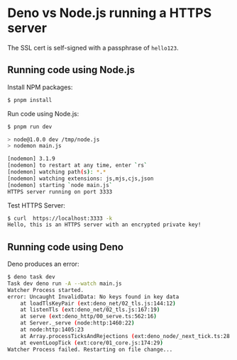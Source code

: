 # Deno vs Node.js running a HTTPS server

The SSL cert is self-signed with a passphrase of `hello123`.

## Running code using Node.js

Install NPM packages:

```sh
$ pnpm install
```

Run code using Node.js:

```sh
$ pnpm run dev

> node@1.0.0 dev /tmp/node.js
> nodemon main.js

[nodemon] 3.1.9
[nodemon] to restart at any time, enter `rs`
[nodemon] watching path(s): *.*
[nodemon] watching extensions: js,mjs,cjs,json
[nodemon] starting `node main.js`
HTTPS server running on port 3333
```

Test HTTPS Server:

```sh
$ curl  https://localhost:3333 -k
Hello, this is an HTTPS server with an encrypted private key!
```

## Running code using Deno

Deno produces an error:

```sh
$ deno task dev
Task dev deno run -A --watch main.js
Watcher Process started.
error: Uncaught InvalidData: No keys found in key data
    at loadTlsKeyPair (ext:deno_net/02_tls.js:144:12)
    at listenTls (ext:deno_net/02_tls.js:167:19)
    at serve (ext:deno_http/00_serve.ts:562:16)
    at Server._serve (node:http:1460:22)
    at node:http:1405:23
    at Array.processTicksAndRejections (ext:deno_node/_next_tick.ts:28:11)
    at eventLoopTick (ext:core/01_core.js:174:29)
Watcher Process failed. Restarting on file change...
```
